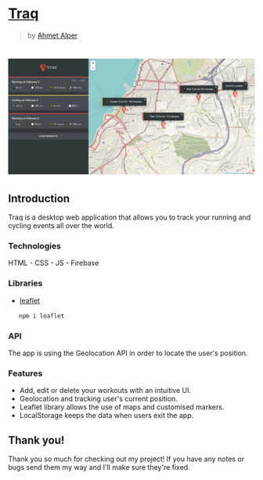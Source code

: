 # [Traq](https://netflix-clone-2501d.web.app/)
> by [Ahmet Alper](https://github.com/ahmetalpergit)
# ![showcase](public/images/showcase-traq.png)

## Introduction

Traq is a desktop web application that allows you to track your running and cycling events all over the world.

### Technologies

HTML - CSS - JS - Firebase

### Libraries

* [leaflet](https://leafletjs.com/)

```sh
   npm i leaflet
```
### API

The app is using the Geolocation API in order to locate the user's position.

### Features

* Add, edit or delete your workouts with an intuitive UI.
* Geolocation and tracking user's current position.
* Leaflet library allows the use of maps and customised markers.
* LocalStorage keeps the data when users exit the app.

## Thank you!

Thank you so much for checking out my project! If you have any notes or bugs send them my way and I'll make sure they're fixed.